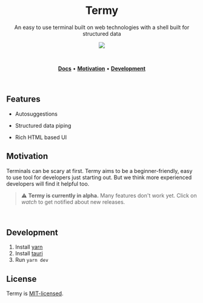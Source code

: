 <h1 align="center">Termy</h1>

<p align="center">
  An easy to use terminal built on web technologies with a shell built for structured data
</p>

<p align="center">
  <a href="https://termy.app" target="_blank"><img src="./web/public/demo3.gif" /></a>
</p>

<br/>

<p align="center">
  <a href="https://termy.app/docs"><strong>Docs</strong></a> •
  <a href="#motivation"><strong>Motivation</strong></a> •
  <a href="#development"><strong>Development</strong></a>
</p>

<br/>

## Features

- Autosuggestions

- Structured data piping

- Rich HTML based UI

## Motivation

Terminals can be scary at first. Termy aims to be a beginner-friendly, easy to use tool for developers just starting out. But we think more experienced developers will find it helpful too.

> ⚠️ **Termy is currently in alpha.** Many features don't work yet. Click on _watch_ to get notified about new releases.

<br />

## Development

1. Install [yarn](https://classic.yarnpkg.com/en/docs/install)
2. Install [tauri](https://tauri.studio)
3. Run `yarn dev`

## License

Termy is [MIT-licensed](./LICENSE).
